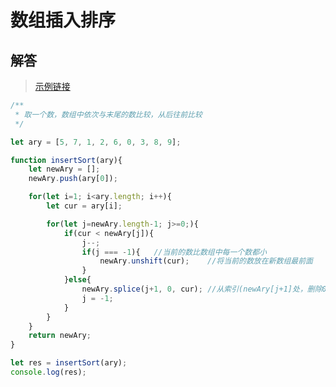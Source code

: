 # 数组插入排序
<ClientOnly>
  <Valine></Valine>
</ClientOnly>

## 解答
> [示例链接](http://freshhu.github.io/blog_code/algorithm/other/algorithm-base/arr_charu/)

```js
/**
 * 取一个数，数组中依次与末尾的数比较，从后往前比较
 */

let ary = [5, 7, 1, 2, 6, 0, 3, 8, 9];

function insertSort(ary){
	let newAry = [];
	newAry.push(ary[0]);

	for(let i=1; i<ary.length; i++){
		let cur = ary[i];

		for(let j=newAry.length-1; j>=0;){
			if(cur < newAry[j]){
				j--;
				if(j === -1){	//当前的数比数组中每一个数都小
					newAry.unshift(cur);	//将当前的数放在新数组最前面
				}
			}else{
				newAry.splice(j+1, 0, cur);	//从索引(newAry[j+1]处，删除0项，把当前项cur插入前面
				j = -1;
			}
		}
	}
	return newAry;
}

let res = insertSort(ary);
console.log(res);
```